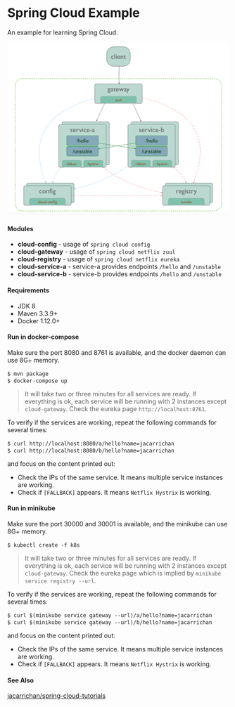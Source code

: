 # Spring Cloud Example

An example for learning Spring Cloud.

![Overview](overview.png?raw=true "Overview")

#### Modules
- **cloud-config** - usage of `spring cloud config`
- **cloud-gateway** - usage of `spring cloud netflix zuul`
- **cloud-registry** - usage of `spring cloud netflix eureka`
- **cloud-service-a** - service-a provides endpoints `/hello` and `/unstable`
- **cloud-service-b** - service-b provides endpoints `/hello` and `/unstable`

#### Requirements
- JDK 8
- Maven 3.3.9+
- Docker 1.12.0+

#### Run in docker-compose
Make sure the port 8080 and 8761 is available, and the docker daemon can use 8G+ memory.
```
$ mvn package
$ docker-compose up
```

> It will take two or three minutes for all services are ready.
> If everything is ok, each service will be running with 2 instances except `cloud-gateway`.
> Check the eureka page `http://localhost:8761`.

To verify if the services are working, repeat the following commands for several times:
```
$ curl http://localhost:8080/a/hello?name=jacarrichan
$ curl http://localhost:8080/b/hello?name=jacarrichan
```
and focus on the content printed out:
- Check the IPs of the same service. It means multiple service instances are working.
- Check if `[FALLBACK]` appears. It means `Netflix Hystrix` is working.

#### Run in minikube
Make sure the port 30000 and 30001 is available, and the minikube can use 8G+ memory.
```
$ kubectl create -f k8s
```

> It will take two or three minutes for all services are ready.
> If everything is ok, each service will be running with 2 instances except `cloud-gateway`.
> Check the eureka page which is implied by `minikube service registry --url`.

To verify if the services are working, repeat the following commands for several times:
```
$ curl $(minikube service gateway --url)/a/hello?name=jacarrichan
$ curl $(minikube service gateway --url)/b/hello?name=jacarrichan
```
and focus on the content printed out:
- Check the IPs of the same service. It means multiple service instances are working.
- Check if `[FALLBACK]` appears. It means `Netflix Hystrix` is working.

#### See Also
[jacarrichan/spring-cloud-tutorials](https://github.com/jacarrichan/spring-cloud-tutorials)
